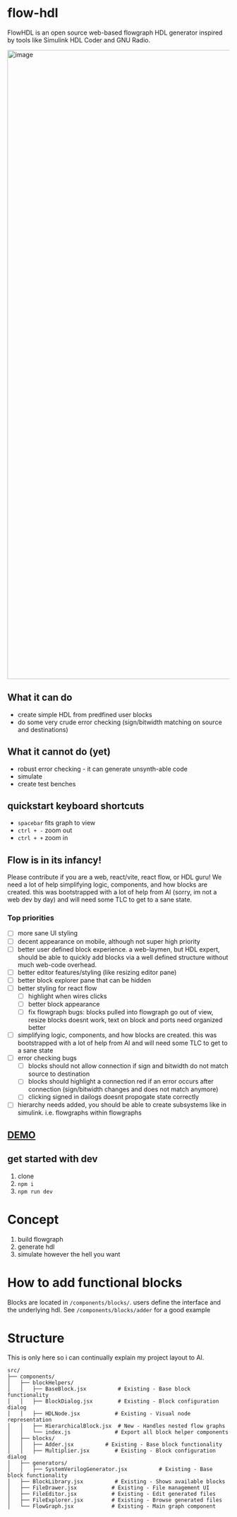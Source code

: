 # flow-hdl

FlowHDL is an open source web-based flowgraph HDL generator inspired by tools like Simulink HDL Coder and GNU Radio.

<img width="1426" alt="image" src="https://github.com/user-attachments/assets/132b4761-7b5d-4200-99e4-01feb3d161c8" />

## What it can do
- create simple HDL from predfined user blocks
- do some very crude error checking (sign/bitwidth matching on source and destinations)

## What it cannot do (yet)
- robust error checking - it can generate unsynth-able code
- simulate
- create test benches 

## quickstart keyboard shortcuts

- `spacebar` fits graph to view
- `ctrl + -` zoom out
- `ctrl + +` zoom in
  
## Flow is in its infancy!

Please contribute if you are a web, react/vite, react flow, or HDL guru! We need a lot of help simplifying logic, components, and how blocks are created. this was bootstrapped with a lot of help from AI (sorry, im not a web dev by day) and will need some TLC to get to a sane state. 

### Top priorities
- [ ] more sane UI styling
- [ ] decent appearance on mobile, although not super high priority
- [ ] better user defined block experience. a web-laymen, but HDL expert, should be able to quickly add blocks via a well defined structure without much web-code overhead. 
- [ ] better editor features/styling (like resizing editor pane)
- [ ] better block explorer pane that can be hidden
- [ ] better styling for react flow
     - [ ] highlight when wires clicks
     - [ ] better block appearance
     - [ ] fix flowgraph bugs: blocks pulled into flowgraph go out of view, resize blocks doesnt work, text on block and ports need organized better
- [ ] simplifying logic, components, and how blocks are created. this was bootstrapped with a lot of help from AI and will need some TLC to get to a sane state
- [ ] error checking bugs
     - [ ] blocks should not allow connection if sign and bitwidth do not match source to destination
     - [ ] blocks should highlight a connection red if an error occurs after connection (sign/bitwidth changes and does not match anymore)
     - [ ] clicking signed in dailogs doesnt propogate state correctly
- [ ] hierarchy needs added, you should be able to create subsystems like in simulink. i.e. flowgraphs within flowgraphs
## [DEMO](https://flow-hdl.netlify.app)

## get started with dev

1. clone
2. `npm i`
3. `npm run dev`

# Concept

1. build flowgraph
2. generate hdl
3. simulate however the hell you want

# How to add functional blocks

Blocks are located in `/components/blocks/`. users define the interface and the underlying hdl. See `/components/blocks/adder` for a good example

# Structure 
This is only here so i can continually explain my project layout to AI. 

```
src/
├── components/
│   ├── blockHelpers/
│   │   ├── BaseBlock.jsx          # Existing - Base block functionality
│   │   ├── BlockDialog.jsx        # Existing - Block configuration dialog
│   │   ├── HDLNode.jsx           # Existing - Visual node representation
│   │   ├── HierarchicalBlock.jsx  # New - Handles nested flow graphs
│   │   └── index.js              # Export all block helper components
│   ├── blocks/
│   │   ├── Adder.jsx          # Existing - Base block functionality
│   │   ├── Multiplier.jsx        # Existing - Block configuration dialog
│   ├── generators/
│   │   ├── SystemVerilogGenerator.jsx          # Existing - Base block functionality
│   ├── BlockLibrary.jsx          # Existing - Shows available blocks
│   ├── FileDrawer.jsx           # Existing - File management UI
│   ├── FileEditor.jsx           # Existing - Edit generated files
│   ├── FileExplorer.jsx         # Existing - Browse generated files
│   └── FlowGraph.jsx            # Existing - Main graph component
```
